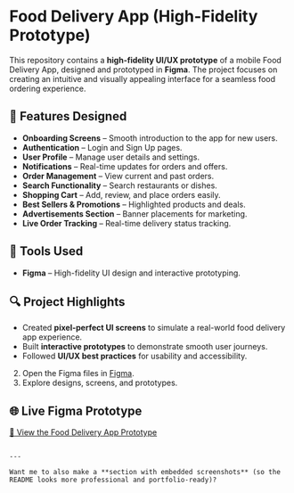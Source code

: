 
# Food Delivery App (High-Fidelity Prototype)

This repository contains a **high-fidelity UI/UX prototype** of a mobile Food Delivery App, designed and prototyped in **Figma**. The project focuses on creating an intuitive and visually appealing interface for a seamless food ordering experience.

## 📱 Features Designed
- **Onboarding Screens** – Smooth introduction to the app for new users.  
- **Authentication** – Login and Sign Up pages.  
- **User Profile** – Manage user details and settings.  
- **Notifications** – Real-time updates for orders and offers.  
- **Order Management** – View current and past orders.  
- **Search Functionality** – Search restaurants or dishes.  
- **Shopping Cart** – Add, review, and place orders easily.  
- **Best Sellers & Promotions** – Highlighted products and deals.  
- **Advertisements Section** – Banner placements for marketing.  
- **Live Order Tracking** – Real-time delivery status tracking.  

## 🎨 Tools Used
- **Figma** – High-fidelity UI design and interactive prototyping.  

## 🔍 Project Highlights
- Created **pixel-perfect UI screens** to simulate a real-world food delivery app experience.  
- Built **interactive prototypes** to demonstrate smooth user journeys.  
- Followed **UI/UX best practices** for usability and accessibility.  


2. Open the Figma files in [Figma](https://www.figma.com/design/DNpbHnHnXnEqG12FMzS7dj/Food-Delivery-App-UI?node-id=13-5830&t=jpajz9Dcg7zdGJ4H-1).
3. Explore designs, screens, and prototypes.

## 🌐 Live Figma Prototype

[🔗 View the Food Delivery App Prototype](YOUR_FIGMA_LINK_HERE)



```

---

Want me to also make a **section with embedded screenshots** (so the README looks more professional and portfolio-ready)?
```
